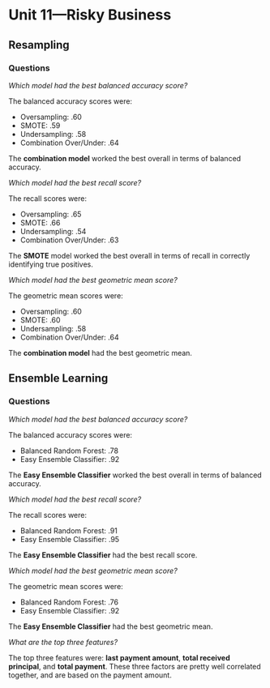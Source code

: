 # Unit 11—Risky Business


## Resampling

### Questions

*Which model had the best balanced accuracy score?*

The balanced accuracy scores were: 

- Oversampling: .60
- SMOTE: .59
- Undersampling: .58
- Combination Over/Under: .64

The **combination model** worked the best overall in terms of balanced accuracy.


*Which model had the best recall score?*

The recall scores were: 

- Oversampling: .65
- SMOTE: .66
- Undersampling: .54
- Combination Over/Under: .63


The **SMOTE** model worked the best overall in terms of recall in correctly identifying true positives. 

*Which model had the best geometric mean score?* 

The geometric mean scores were: 

- Oversampling: .60
- SMOTE: .60
- Undersampling: .58
- Combination Over/Under: .64

The **combination model** had the best geometric mean. 


## Ensemble Learning

### Questions

*Which model had the best balanced accuracy score?*

The balanced accuracy scores were:

- Balanced Random Forest: .78
- Easy Ensemble Classifier: .92

The **Easy Ensemble Classifier** worked the best overall in terms of balanced accuracy. 


*Which model had the best recall score?*

The recall scores were:

- Balanced Random Forest: .91
- Easy Ensemble Classifier: .95

The **Easy Ensemble Classifier** had the best recall score. 


*Which model had the best geometric mean score?*

The geometric mean scores were:

- Balanced Random Forest: .76
- Easy Ensemble Classifier: .92

The **Easy Ensemble Classifier** had the best geometric mean. 

*What are the top three features?*

The top three features were: **last payment amount**, **total received principal**, and **total payment**.  These three factors are pretty well correlated together, and are based on the payment amount. 